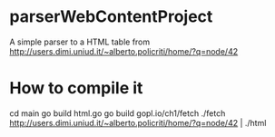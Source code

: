 # parserWebContentProject
A simple parser to a HTML table from http://users.dimi.uniud.it/~alberto.policriti/home/?q=node/42 

# How to compile it
cd main
go build html.go
go build gopl.io/ch1/fetch
./fetch http://users.dimi.uniud.it/~alberto.policriti/home/?q=node/42 | ./html
